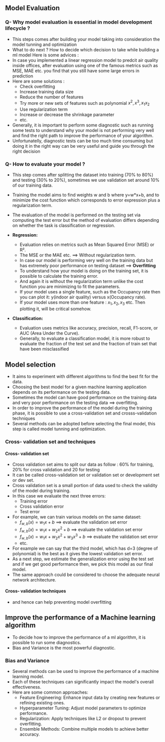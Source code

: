## Model Evaluation
### Q- Why model evaluation is essential in model development lifecycle ?
- This steps comes after building your model taking into consideration the model tunning and optimization
- What to do next ?  How to decide which decision to take while building a ml model
Here is some advices :
 - In case you implemented a linear regression model to predcit air quality inside offices, after evaluation using one of the famous metrics such as MSE, MAE etc. you find that you still have some large errors in prediction
 - Here are some solutions :
   - Check overfitting 
   - Increase training data size
   - Reduce the number of features
   - Try more or new sets of features such as polynomial $x^2, x^3, x_1x_2$
   - Use regularization term
   - Increase or decrease the shrinkage parameter
   - etc.
- Generally, it is important to perform some diagnostic such as running some tests to understand why your model is not performing very well and find the right path to improve the performance of your algorithm.
- Unfortunatelly, diagnostic tests can be too much time consuming but doing it in the right way can be very useful and guide you through the right decision

### Q- How to evaluate your model ?
- This step comes after splitting the dataset into training (70% to 80%) and testing (30% to 20%), sometimes we use validation set around 10% of our training data.
- Training the model aims to find weights w and b where y=w*x+b, and to minimize the cost function which corresponds to error expression plus a regularization term.
- The evaluation of the model is performed on the testing set via computing the test error but the method of evaluation differs depending on whether the task is classification or regression.
- **Regression:**
  - Evaluation relies on metrics such as Mean Squared Error (MSE) or R². 
  - The MSE or the MAE etc. ==> Without regularization term.
  - In case our model is performing very well on the training data but has extremely poor performance on testing dataset ==> **Overfitting**
  - To understand how your model is doing on the training set, it is possible to calculate the training error.
  - And again it is without the regularization term unlike the cost function you are minimizing to fit the parameters.
  - If your model uses a single feature, such as the Occupancy rate then you can plot it: y(indoor air quality) versus x(Occupancy rate).
  - If your model uses more than one feature : $x_1, x_2, x_3$ etc. Then plotting it, will be critical somehow.

- **Classification:**
  - Evaluation uses metrics like accuracy, precision, recall, F1-score, or AUC (Area Under the Curve).
  - Generally, to evaluate a classification model, it is more robust to evaluate the fraction of the test set and the fraction of train set that have been misclassified

## Model selection 
- It aims to experiment with different algorithms to find the best fit for the data.
- Choosing the best model for a given machine learning application depends on its performance on the testing data.
- Sometimes the model can have good performance on the training data and very poor performance on the testing data ==> overfitting.
- In order to improve the performance of the model during the training phase, it is possible to use a cross-validation set and crosss-validation techniques  
- Several methods can be adopted before selecting the final model, this step is called model tunning and optimization.

### Cross- validation set and techniques
#### Cross- validation set
- Cross validation set aims to split our data as follow : 60% for training, 20% for cross validation and 20 for testing
- It can be called cross-validation set or validation set or development set or dev set.
- Cross validation set is a small portion of data used to check the validity of the model during training.
- In this case we evaluate the next three errors:
  - Training error
  - Cross validation error
  - Test error
- For example, we can train various models on the same dataset:
  - $f_{w,b}(x)  = w_1x +b$ ==> evaluate the validation set error
  - $f_{w,b}(x)  = w_1x + w_2x^2 + b$ ==> evaluate the validation set error
  - $f_{w,b}(x)  = w_1x +w_2x^2+ w_3x^3+ b$ ==> evaluate the validation set error
  - etc.
- For example we can say that the third model, which has d=3 (degree of polynomial) is the best as it gives the lowest validation set error.
- As a next step, we estimate the generalization error using the test set and if we get good performance then, we pick this model as our final model.
- The same approach could be considered to choose the adequate neural network architecture.

#### Cross- validation techniques
- and hence can help preventing model overfitting

## Improve the performance of a Machine learning algorithm
- To decide how to improve the performance of a ml algorithm, it is possible to run some diagnostics.
- Bias and Variance is the most powerful diagnostic.

### Bias and Variance




- Several methods can be used to improve the performance of a machine learning model.
- Each of these techniques can significantly impact the model's overall effectiveness.
- Here are some common approaches:
  - Feature Engineering: Enhance input data by creating new features or refining existing ones.
  - Hyperparameter Tuning: Adjust model parameters to optimize performance.
  - Regularization: Apply techniques like L2 or dropout to prevent overfitting.
  - Ensemble Methods: Combine multiple models to achieve better accuracy.
